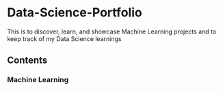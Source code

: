 # Data-Science-Portfolio
This is to discover, learn, and showcase Machine Learning projects and to keep track of my Data Science learnings

## Contents
###  Machine Learning
      




